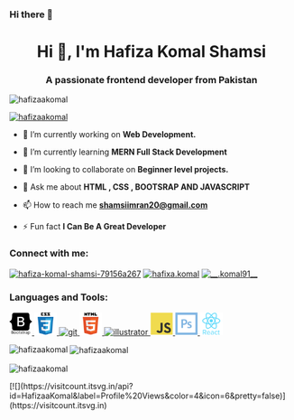 ### Hi there 👋
<h1 align="center">Hi 👋, I'm Hafiza Komal Shamsi</h1>
<h3 align="center">A passionate frontend developer from Pakistan</h3>

<p align="left"> <img src="https://komarev.com/ghpvc/?username=hafizaakomal&label=Profile%20views&color=0e75b6&style=flat" alt="hafizaakomal" /> </p>

<p align="left"> <a href="https://github.com/ryo-ma/github-profile-trophy"><img src="https://github-profile-trophy.vercel.app/?username=hafizaakomal" alt="hafizaakomal" /></a> </p>

- 🔭 I’m currently working on **Web Development.**

- 🌱 I’m currently learning **MERN Full Stack Development**

- 👯 I’m looking to collaborate on **Beginner level projects.**

- 💬 Ask me about **HTML , CSS , BOOTSRAP AND JAVASCRIPT**

- 📫 How to reach me **shamsiimran20@gmail.com**

- ⚡ Fun fact **I Can Be A Great Developer**

<h3 align="left">Connect with me:</h3>
<p align="left">
<a href="https://linkedin.com/in/hafiza-komal-shamsi-79156a267" target="blank"><img align="center" src="https://raw.githubusercontent.com/rahuldkjain/github-profile-readme-generator/master/src/images/icons/Social/linked-in-alt.svg" alt="hafiza-komal-shamsi-79156a267" height="30" width="40" /></a>
<a href="https://fb.com/hafixa.komal" target="blank"><img align="center" src="https://raw.githubusercontent.com/rahuldkjain/github-profile-readme-generator/master/src/images/icons/Social/facebook.svg" alt="hafixa.komal" height="30" width="40" /></a>
<a href="https://instagram.com/__.komal91__" target="blank"><img align="center" src="https://raw.githubusercontent.com/rahuldkjain/github-profile-readme-generator/master/src/images/icons/Social/instagram.svg" alt="__.komal91__" height="30" width="40" /></a>
</p>

<h3 align="left">Languages and Tools:</h3>
<p align="left"> <a href="https://getbootstrap.com" target="_blank" rel="noreferrer"> <img src="https://raw.githubusercontent.com/devicons/devicon/master/icons/bootstrap/bootstrap-plain-wordmark.svg" alt="bootstrap" width="40" height="40"/> </a> <a href="https://www.w3schools.com/css/" target="_blank" rel="noreferrer"> <img src="https://raw.githubusercontent.com/devicons/devicon/master/icons/css3/css3-original-wordmark.svg" alt="css3" width="40" height="40"/> </a> <a href="https://git-scm.com/" target="_blank" rel="noreferrer"> <img src="https://www.vectorlogo.zone/logos/git-scm/git-scm-icon.svg" alt="git" width="40" height="40"/> </a> <a href="https://www.w3.org/html/" target="_blank" rel="noreferrer"> <img src="https://raw.githubusercontent.com/devicons/devicon/master/icons/html5/html5-original-wordmark.svg" alt="html5" width="40" height="40"/> </a> <a href="https://www.adobe.com/in/products/illustrator.html" target="_blank" rel="noreferrer"> <img src="https://www.vectorlogo.zone/logos/adobe_illustrator/adobe_illustrator-icon.svg" alt="illustrator" width="40" height="40"/> </a> <a href="https://developer.mozilla.org/en-US/docs/Web/JavaScript" target="_blank" rel="noreferrer"> <img src="https://raw.githubusercontent.com/devicons/devicon/master/icons/javascript/javascript-original.svg" alt="javascript" width="40" height="40"/> </a> <a href="https://www.photoshop.com/en" target="_blank" rel="noreferrer"> <img src="https://raw.githubusercontent.com/devicons/devicon/master/icons/photoshop/photoshop-line.svg" alt="photoshop" width="40" height="40"/> </a> <a href="https://reactjs.org/" target="_blank" rel="noreferrer"> <img src="https://raw.githubusercontent.com/devicons/devicon/master/icons/react/react-original-wordmark.svg" alt="react" width="40" height="40"/> </a> </p>

<p><img align="left" src="https://github-readme-stats.vercel.app/api/top-langs?username=hafizaakomal&show_icons=true&locale=en&layout=compact" alt="hafizaakomal" /></p>

<p>&nbsp;<img align="center" src="https://github-readme-stats.vercel.app/api?username=hafizaakomal&show_icons=true&locale=en" alt="hafizaakomal" /></p>

<p><img align="center" src="https://github-readme-streak-stats.herokuapp.com/?user=hafizaakomal&" alt="hafizaakomal" /></p>
[![](https://visitcount.itsvg.in/api?id=HafizaaKomal&label=Profile%20Views&color=4&icon=6&pretty=false)](https://visitcount.itsvg.in)

<!--
**HafizaaKomal/HafizaaKomal** is a ✨ _special_ ✨ repository because its `README.md` (this file) appears on your GitHub profile.

Here are some ideas to get you started:

- 🔭 I’m currently working on ...
- 🌱 I’m currently learning ...
- 👯 I’m looking to collaborate on ...
- 🤔 I’m looking for help with ...
- 💬 Ask me about ...
- 📫 How to reach me: ...
- 😄 Pronouns: ...
- ⚡ Fun fact: ...
-->
